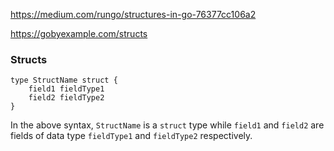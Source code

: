 
https://medium.com/rungo/structures-in-go-76377cc106a2

https://gobyexample.com/structs

### Structs 

```golang 
type StructName struct {
    field1 fieldType1
    field2 fieldType2
}
```

In the above syntax, `StructName` is a `struct` type while `field1` and `field2` are fields of data type `fieldType1` and `fieldType2` respectively.
